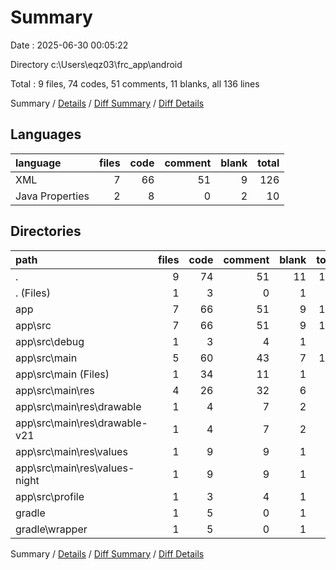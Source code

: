 # Summary

Date : 2025-06-30 00:05:22

Directory c:\\Users\\eqz03\\frc_app\\android

Total : 9 files,  74 codes, 51 comments, 11 blanks, all 136 lines

Summary / [Details](details.md) / [Diff Summary](diff.md) / [Diff Details](diff-details.md)

## Languages
| language | files | code | comment | blank | total |
| :--- | ---: | ---: | ---: | ---: | ---: |
| XML | 7 | 66 | 51 | 9 | 126 |
| Java Properties | 2 | 8 | 0 | 2 | 10 |

## Directories
| path | files | code | comment | blank | total |
| :--- | ---: | ---: | ---: | ---: | ---: |
| . | 9 | 74 | 51 | 11 | 136 |
| . (Files) | 1 | 3 | 0 | 1 | 4 |
| app | 7 | 66 | 51 | 9 | 126 |
| app\\src | 7 | 66 | 51 | 9 | 126 |
| app\\src\\debug | 1 | 3 | 4 | 1 | 8 |
| app\\src\\main | 5 | 60 | 43 | 7 | 110 |
| app\\src\\main (Files) | 1 | 34 | 11 | 1 | 46 |
| app\\src\\main\\res | 4 | 26 | 32 | 6 | 64 |
| app\\src\\main\\res\\drawable | 1 | 4 | 7 | 2 | 13 |
| app\\src\\main\\res\\drawable-v21 | 1 | 4 | 7 | 2 | 13 |
| app\\src\\main\\res\\values | 1 | 9 | 9 | 1 | 19 |
| app\\src\\main\\res\\values-night | 1 | 9 | 9 | 1 | 19 |
| app\\src\\profile | 1 | 3 | 4 | 1 | 8 |
| gradle | 1 | 5 | 0 | 1 | 6 |
| gradle\\wrapper | 1 | 5 | 0 | 1 | 6 |

Summary / [Details](details.md) / [Diff Summary](diff.md) / [Diff Details](diff-details.md)